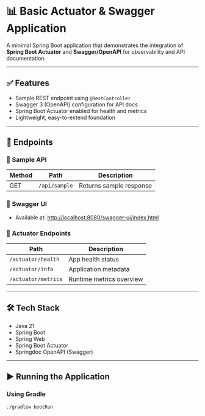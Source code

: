 # 📊 Basic Actuator & Swagger Application

A minimal Spring Boot application that demonstrates the integration of **Spring Boot Actuator** and **Swagger/OpenAPI** for observability and API documentation.

---

## ✅ Features

- Sample REST endpoint using `@RestController`
- Swagger 3 (OpenAPI) configuration for API docs
- Spring Boot Actuator enabled for health and metrics
- Lightweight, easy-to-extend foundation

---

## 📁 Endpoints

### 🔹 Sample API

| Method | Path              | Description              |
|--------|-------------------|--------------------------|
| GET    | `/api/sample`     | Returns sample response  |

### 🔹 Swagger UI

- Available at: [http://localhost:8080/swagger-ui/index.html](http://localhost:8080/swagger-ui/index.html)

### 🔹 Actuator Endpoints

| Path              | Description              |
|-------------------|--------------------------|
| `/actuator/health` | App health status         |
| `/actuator/info`   | Application metadata      |
| `/actuator/metrics`| Runtime metrics overview  |

---

## 🛠️ Tech Stack

- Java 21
- Spring Boot
- Spring Web
- Spring Boot Actuator
- Springdoc OpenAPI (Swagger)

---

## ▶️ Running the Application

### Using Gradle

```bash
./gradlew bootRun

